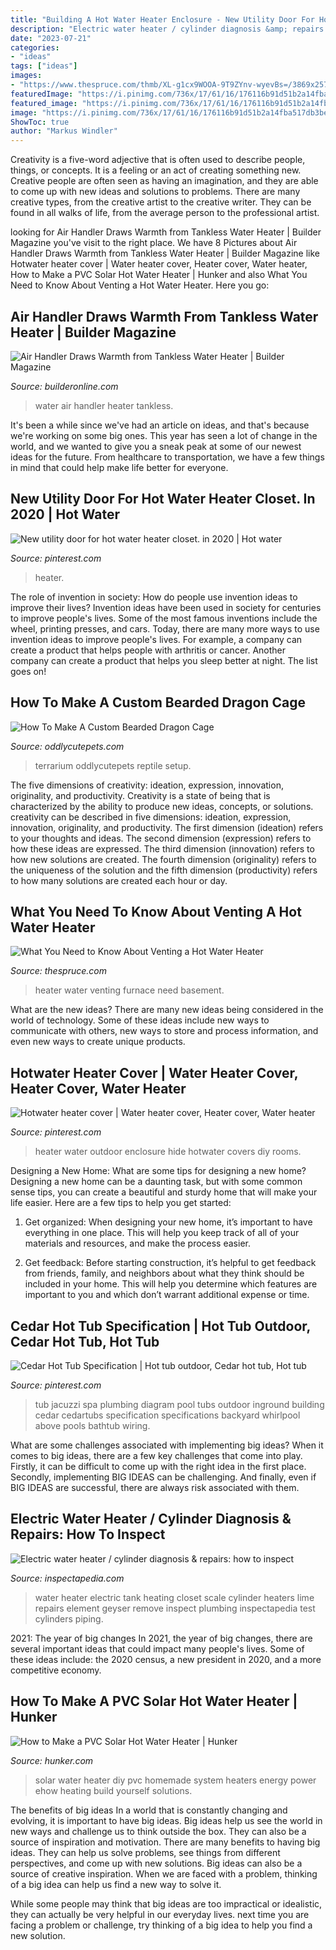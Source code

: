 ```yaml
---
title: "Building A Hot Water Heater Enclosure - New Utility Door For Hot Water Heater Closet. In 2020"
description: "Electric water heater / cylinder diagnosis &amp; repairs: how to inspect"
date: "2023-07-21"
categories:
- "ideas"
tags: ["ideas"]
images:
- "https://www.thespruce.com/thmb/XL-g1cx9WOOA-9T9ZYnv-wyevBs=/3869x2574/filters:fill(auto,1)/hot-water-heater-and-furnace-in-basement-86517326-5798bb2b5f9b58461f1ccf72.jpg"
featuredImage: "https://i.pinimg.com/736x/17/61/16/176116b91d51b2a14fba517db3bec008.jpg"
featured_image: "https://i.pinimg.com/736x/17/61/16/176116b91d51b2a14fba517db3bec008.jpg"
image: "https://i.pinimg.com/736x/17/61/16/176116b91d51b2a14fba517db3bec008.jpg"
ShowToc: true
author: "Markus Windler"
---
```



Creativity is a five-word adjective that is often used to describe people, things, or concepts. It is a feeling or an act of creating something new. Creative people are often seen as having an imagination, and they are able to come up with new ideas and solutions to problems. There are many creative types, from the creative artist to the creative writer. They can be found in all walks of life, from the average person to the professional artist.

	

		
looking for Air Handler Draws Warmth from Tankless Water Heater | Builder Magazine you've visit to the right place. We have 8 Pictures about Air Handler Draws Warmth from Tankless Water Heater | Builder Magazine like Hotwater heater cover | Water heater cover, Heater cover, Water heater, How to Make a PVC Solar Hot Water Heater | Hunker and also What You Need to Know About Venting a Hot Water Heater. Here you go:
		
    
## Air Handler Draws Warmth From Tankless Water Heater | Builder Magazine

<img loading=lazy src="http://cdnassets.hw.net/b3/21/8d4d8d754c218e4c22992738ff32/3aa60ca17bb44f388ef5f9ed36fda386" onerror="this.onerror=null;this.src='https://tse4.mm.bing.net/th?id=OIP.0bWtocCpMZhFBzlEHWr9DQHaKU&amp;pid=15.1';" alt="Air Handler Draws Warmth from Tankless Water Heater | Builder Magazine">

_Source: builderonline.com_

>water air handler heater tankless. 

	

It's been a while since we've had an article on ideas, and that's because we're working on some big ones. This year has seen a lot of change in the world, and we wanted to give you a sneak peak at some of our newest ideas for the future. From healthcare to transportation, we have a few things in mind that could help make life better for everyone.

    
## New Utility Door For Hot Water Heater Closet. In 2020 | Hot Water

<img loading=lazy src="https://i.pinimg.com/736x/17/61/16/176116b91d51b2a14fba517db3bec008.jpg" onerror="this.onerror=null;this.src='https://tse4.mm.bing.net/th?id=OIP._hxWNA8d-GruYpcfsKxohQHaJ3&amp;pid=15.1';" alt="New utility door for hot water heater closet. in 2020 | Hot water">

_Source: pinterest.com_

>heater. 

	

The role of invention in society: How do people use invention ideas to improve their lives?
Invention ideas have been used in society for centuries to improve people's lives. Some of the most famous inventions include the wheel, printing presses, and cars. Today, there are many more ways to use invention ideas to improve people's lives. For example, a company can create a product that helps people with arthritis or cancer. Another company can create a product that helps you sleep better at night. The list goes on!

    
## How To Make A Custom Bearded Dragon Cage

<img loading=lazy src="https://oddlycutepets.com/wp-content/uploads/2019/11/canva-photo-editor-6.png" onerror="this.onerror=null;this.src='https://tse2.mm.bing.net/th?id=OIP.A7TpibSHi8Q_05RPTuN2LAHaE8&amp;pid=15.1';" alt="How To Make A Custom Bearded Dragon Cage">

_Source: oddlycutepets.com_

>terrarium oddlycutepets reptile setup. 

	

The five dimensions of creativity: ideation, expression, innovation, originality, and productivity.
Creativity is a state of being that is characterized by the ability to produce new ideas, concepts, or solutions. creativity can be described in five dimensions: ideation, expression, innovation, originality, and productivity. The first dimension (ideation) refers to your thoughts and ideas. The second dimension (expression) refers to how these ideas are expressed. The third dimension (innovation) refers to how new solutions are created. The fourth dimension (originality) refers to the uniqueness of the solution and the fifth dimension (productivity) refers to how many solutions are created each hour or day.

    
## What You Need To Know About Venting A Hot Water Heater

<img loading=lazy src="https://www.thespruce.com/thmb/XL-g1cx9WOOA-9T9ZYnv-wyevBs=/3869x2574/filters:fill(auto,1)/hot-water-heater-and-furnace-in-basement-86517326-5798bb2b5f9b58461f1ccf72.jpg" onerror="this.onerror=null;this.src='https://tse3.mm.bing.net/th?id=OIP.wx_Z_QUO9KEBW6tnwwGYaAHaE7&amp;pid=15.1';" alt="What You Need to Know About Venting a Hot Water Heater">

_Source: thespruce.com_

>heater water venting furnace need basement. 

	

What are the new ideas?
There are many new ideas being considered in the world of technology. Some of these ideas include new ways to communicate with others, new ways to store and process information, and even new ways to create unique products.

    
## Hotwater Heater Cover | Water Heater Cover, Heater Cover, Water Heater

<img loading=lazy src="https://i.pinimg.com/originals/a2/20/83/a220831b44773973dbbb5c64e768e44a.jpg" onerror="this.onerror=null;this.src='https://tse2.mm.bing.net/th?id=OIP.alaq5aQc_BWfGxEdMLLL_AHaJ4&amp;pid=15.1';" alt="Hotwater heater cover | Water heater cover, Heater cover, Water heater">

_Source: pinterest.com_

>heater water outdoor enclosure hide hotwater covers diy rooms. 

	

Designing a New Home: What are some tips for designing a new home?
Designing a new home can be a daunting task, but with some common sense tips, you can create a beautiful and sturdy home that will make your life easier. Here are a few tips to help you get started:
1. Get organized: When designing your new home, it’s important to have everything in one place. This will help you keep track of all of your materials and resources, and make the process easier.

2. Get feedback: Before starting construction, it’s helpful to get feedback from friends, family, and neighbors about what they think should be included in your home. This will help you determine which features are important to you and which don’t warrant additional expense or time.


    
## Cedar Hot Tub Specification | Hot Tub Outdoor, Cedar Hot Tub, Hot Tub

<img loading=lazy src="https://i.pinimg.com/736x/97/e9/d6/97e9d61b1b0a2bae4517c7833f9bbc59--jacuzzi-tub-garden-office.jpg" onerror="this.onerror=null;this.src='https://tse1.mm.bing.net/th?id=OIP.33p4VoWQ8sTm6PBLAHMoIgHaJS&amp;pid=15.1';" alt="Cedar Hot Tub Specification | Hot tub outdoor, Cedar hot tub, Hot tub">

_Source: pinterest.com_

>tub jacuzzi spa plumbing diagram pool tubs outdoor inground building cedar cedartubs specification specifications backyard whirlpool above pools bathtub wiring. 

	

What are some challenges associated with implementing big ideas?
When it comes to big ideas, there are a few key challenges that come into play. Firstly, it can be difficult to come up with the right idea in the first place. Secondly, implementing BIG IDEAS can be challenging. And finally, even if BIG IDEAS are successful, there are always risk associated with them.

    
## Electric Water Heater / Cylinder Diagnosis &amp; Repairs: How To Inspect

<img loading=lazy src="http://inspectapedia.com/plumbing/Water_Heater_Electric013DJFs.jpg" onerror="this.onerror=null;this.src='https://tse4.mm.bing.net/th?id=OIP.4ElxbIOgs4T1klwabfvxcgHaJ4&amp;pid=15.1';" alt="Electric water heater / cylinder diagnosis &amp; repairs: how to inspect">

_Source: inspectapedia.com_

>water heater electric tank heating closet scale cylinder heaters lime repairs element geyser remove inspect plumbing inspectapedia test cylinders piping. 

	

2021: The year of big changes
In 2021, the year of big changes, there are several important ideas that could impact many people's lives. Some of these ideas include: the 2020 census, a new president in 2020, and a more competitive economy.

    
## How To Make A PVC Solar Hot Water Heater | Hunker

<img loading=lazy src="https://img.hunkercdn.com/640/cpie/images/a05/0i/0h/make-solar-hot-water-heater-800x800.jpg" onerror="this.onerror=null;this.src='https://tse4.mm.bing.net/th?id=OIP.Yx0WpiyspKpMfuW9_nLPfwHaF4&amp;pid=15.1';" alt="How to Make a PVC Solar Hot Water Heater | Hunker">

_Source: hunker.com_

>solar water heater diy pvc homemade system heaters energy power ehow heating build yourself solutions. 

	

The benefits of big ideas
In a world that is constantly changing and evolving, it is important to have big ideas. Big ideas help us see the world in new ways and challenge us to think outside the box. They can also be a source of inspiration and motivation.
There are many benefits to having big ideas. They can help us solve problems, see things from different perspectives, and come up with new solutions. Big ideas can also be a source of creative inspiration. When we are faced with a problem, thinking of a big idea can help us find a new way to solve it.

While some people may think that big ideas are too impractical or idealistic, they can actually be very helpful in our everyday lives. next time you are facing a problem or challenge, try thinking of a big idea to help you find a new solution.

